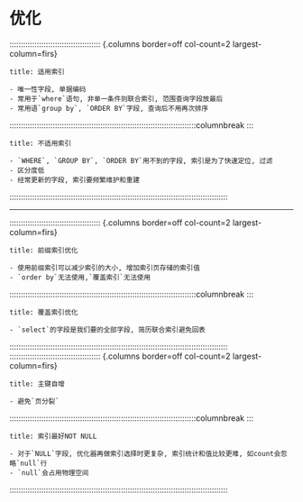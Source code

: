 # 优化

:::::::::::::::::::::::::::::::::::::::: {.columns border=off col-count=2 largest-column=firs}

~~~ad-tips
title: 适用索引

- 唯一性字段, 单据编码
- 常用于`where`语句, 非单一条件则联合索引, 范围查询字段放最后
- 常用语`group by`, `ORDER BY`字段, 查询后不用再次排序
~~~

::::::::::::::::::::::::::::::::::::::::::::::::::::::::::::::::::::::::::::::::::columnbreak
:::

~~~ad-ex
title: 不适用索引

- `WHERE`, `GROUP BY`, `ORDER BY`用不到的字段, 索引是为了快速定位, 过滤
- 区分度低
- 经常更新的字段, 索引要频繁维护和重建
~~~

::::::::::::::::::::::::::::::::::::::::::::::::::::::::::::::::::::::::::::::::::::::::::::::::

---
:::::::::::::::::::::::::::::::::::::::: {.columns border=off col-count=2 largest-column=firs}

```ad-bug
title: 前缀索引优化

- 使用前缀索引可以减少索引的大小, 增加索引页存储的索引值
- `order by`无法使用,`覆盖索引`无法使用
```

::::::::::::::::::::::::::::::::::::::::::::::::::::::::::::::::::::::::::::::::::columnbreak
:::

~~~ad-ex
title: 覆盖索引优化

- `select`的字段是我们要的全部字段, 简历联合索引避免回表
~~~

::::::::::::::::::::::::::::::::::::::::::::::::::::::::::::::::::::::::::::::::::::::::::::::::
:::::::::::::::::::::::::::::::::::::::: {.columns border=off col-count=2 largest-column=firs}

```ad-go
title: 主键自增

- 避免`页分裂`
```

::::::::::::::::::::::::::::::::::::::::::::::::::::::::::::::::::::::::::::::::::columnbreak
:::

~~~ad-note
title: 索引最好NOT NULL

- 对于`NULL`字段, 优化器再做索引选择时更复杂, 索引统计和值比较更难, 如count会忽略`null`行
- `null`会占用物理空间
~~~

::::::::::::::::::::::::::::::::::::::::::::::::::::::::::::::::::::::::::::::::::::::::::::::::
